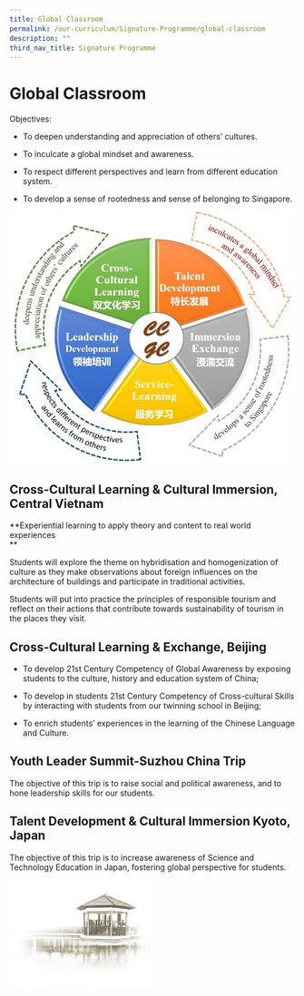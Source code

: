 ```yaml
---
title: Global Classroom
permalink: /our-curriculum/Signature-Programme/global-classroom
description: ""
third_nav_title: Signature Programme
---
```

# **Global Classroom**

Objectives:

*   To deepen understanding and appreciation of others’ cultures.

*   To inculcate a global mindset and awareness.

*   To respect different perspectives and learn from different education system.

*   To develop a sense of rootedness and sense of belonging to Singapore.

![](/images/GC.jpg)

Cross-Cultural Learning & Cultural Immersion, Central Vietnam
-------------------------------------------------------------

**Experiential learning to apply theory and content to real world experiences  
**

  

Students will explore the theme on hybridisation and homogenization of culture as they make observations about foreign influences on the architecture of buildings and participate in traditional activities.

  

Students will put into practice the principles of responsible tourism and reflect on their actions that contribute towards sustainability of tourism in the places they visit.

Cross-Cultural Learning & Exchange, Beijing
-------------------------------------------

*   To develop 21st Century Competency of Global Awareness by exposing students to the culture, history and education system of China;

*   To develop in students 21st Century Competency of Cross-cultural Skills by interacting with students from our twinning school in Beijing;

*   To enrich students’ experiences in the learning of the Chinese Language and Culture.

Youth Leader Summit-Suzhou China Trip
-------------------------------------

The objective of this trip is to raise social and political awareness, and to hone leadership skills for our students.

Talent Development & Cultural Immersion Kyoto, Japan
----------------------------------------------------

The objective of this trip is to increase awareness of Science and Technology Education in Japan, fostering global perspective for students.

<img src="/images/pavilion.png" 
     style="width:50%">